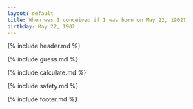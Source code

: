 ```yaml
---
layout: default
title: When was I conceived if I was born on May 22, 1902?
birthday: May 22, 1902
---
```


{% include header.md %}

{% include guess.md %}

{% include calculate.md %}

{% include safety.md %}

{% include footer.md %}



